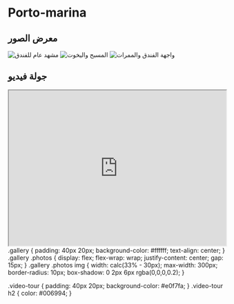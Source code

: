 # Porto-marina
<section class="gallery">
  <h2>معرض الصور</h2>
  <div class="photos">
    <img src="gallery1.jpg" alt="مشهد عام للفندق">
    <img src="gallery2.jpg" alt="المسبح واليخوت">
    <img src="gallery3.jpg" alt="واجهة الفندق والممرات">
  </div>
</section>
<section class="video-tour">
  <h2>جولة فيديو</h2>
  <iframe width="100%" height="360"
    src="https://www.youtube.com/embed/Y73dntw0K-s"
    allowfullscreen>
  </iframe>
</section>
.gallery {
  padding: 40px 20px;
  background-color: #ffffff;
  text-align: center;
}
.gallery .photos {
  display: flex;
  flex-wrap: wrap;
  justify-content: center;
  gap: 15px;
}
.gallery .photos img {
  width: calc(33% - 30px);
  max-width: 300px;
  border-radius: 10px;
  box-shadow: 0 2px 6px rgba(0,0,0,0.2);
}

.video-tour {
  padding: 40px 20px;
  background-color: #e0f7fa;
}
.video-tour h2 { color: #006994; }
